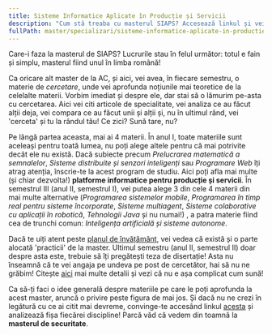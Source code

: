 ```yaml
---
title: Sisteme Informatice Aplicate în Producție și Servicii
description: "Cum stă treaba cu masterul SIAPS? Accesează linkul și vei afla mai multe! "
fullPath: master/specializari/sisteme-informatice-aplicate-in-productie-si-servicii
---
```

Care-i faza la masterul de SIAPS? Lucrurile stau în felul următor: totul e fain și simplu, masterul fiind unul în limba română!

Ca oricare alt master de la AC, și aici, vei avea, în fiecare semestru, o materie de *cercetare*, unde vei aprofunda noțiunile mai teoretice de la celelalte materii. Vorbim imediat și despre ele, dar stai să o lămurim pe-asta cu cercetarea. Aici vei citi articole de specialitate, vei analiza ce au făcut alții deja, vei compara ce au făcut unii și alții și, nu în ultimul rând, vei 'cerceta' și tu la rândul tău! Ce zici? Sună tare, nu? 

Pe lângă partea aceasta, mai ai 4 materii. În anul I, toate materiile sunt aceleași pentru toată lumea, nu poți alege altele pentru că mai potrivite decât ele nu există. Dacă subiecte precum *Prelucrarea matematică a semnalelor*, *Sisteme distribuite și senzori inteligenți* sau *Programare Web* îți atrag atenția, înscrie-te la acest program de studiu. Aici poți afla mai multe (și chiar dezvolta!) **platforme informatice pentru producție și servicii**. În semestrul III (anul II, semestrul I), vei putea alege 3 din cele 4 materii din mai multe alternative (*Programarea sistemelor mobile*, *Programarea în timp real pentru sisteme încorporate*, *Sisteme multiagent*, *Sisteme colaborative cu aplicații în robotică*, *Tehnologii Java* și nu numai!) , a patra materie fiind cea de trunchi comun: *Inteligența artificială și sisteme autonome*. 

Dacă te uiți atent peste [planul de învățământ](https://ac.upt.ro/specializari/sisteme-informatice-aplicate-in-productie-si-servicii-siaps/), vei vedea că există și o parte alocată 'practicii' de la master. Ultimul semestru (anul II, semestrul II) doar despre asta este, trebuie să îți pregătești teza de disertație! Asta nu înseamnă că te vei angaja pe undeva pe post de cercetător, hai să nu ne grăbim! Citește [aici](https://ac.upt.ro/practica-master/) mai multe detalii și vezi că nu e așa complicat cum sună!

Ca să-ți faci o idee generală despre materiile pe care le poți aprofunda la acest master, aruncă o privire peste figura de mai jos. Și dacă nu ne crezi în legătură cu ce ai citit mai devreme, convinge-te accesând linkul [acesta](https://ac.upt.ro/specializari/sisteme-informatice-aplicate-in-productie-si-servicii-siaps/) și analizează fișa fiecărei discipline! Parcă văd că vedem din toamnă la **masterul de securitate**.

<Fig src="/uploads/siaps.png" alt="Ce poți învăța la masterul SIAPS?" caption="Ce poți învăța la masterul SIAPS?"></Fig>